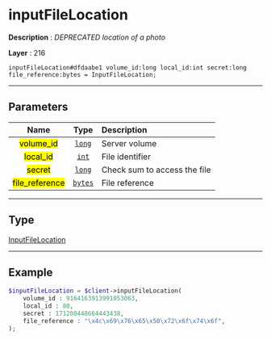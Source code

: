 # inputFileLocation

**Description** : *DEPRECATED location of a photo*

**Layer** : 216

```tl
inputFileLocation#dfdaabe1 volume_id:long local_id:int secret:long file_reference:bytes = InputFileLocation;
```

---

## Parameters

| Name | Type | Description |
| :---: | :---: | :--- |
| <mark>volume_id</mark> | [`long`](type/long) | Server volume |
| <mark>local_id</mark> | [`int`](type/int) | File identifier |
| <mark>secret</mark> | [`long`](type/long) | Check sum to access the file |
| <mark>file_reference</mark> | [`bytes`](type/bytes) | File reference |

---

## Type

[InputFileLocation](type/InputFileLocation)

---

## Example

```php
$inputFileLocation = $client->inputFileLocation(
	volume_id : 9164163913991053063,
	local_id : 80,
	secret : 171208448664443438,
	file_reference : "\x4c\x69\x76\x65\x50\x72\x6f\x74\x6f",
);
```